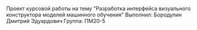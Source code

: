 Проект курсовой работы на тему "Разработка интерфейса визуального конструктора моделей машинного обучения"
Выполнил: Бородулин Дмитрий Эдуардович
Группа: ПМ20-5